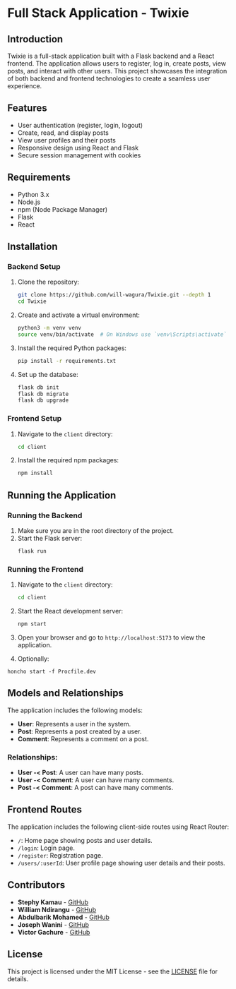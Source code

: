 # Full Stack Application - Twixie

## Introduction

Twixie is a full-stack application built with a Flask backend and a React frontend. The application allows users to register, log in, create posts, view posts, and interact with other users. This project showcases the integration of both backend and frontend technologies to create a seamless user experience.

## Features

- User authentication (register, login, logout)
- Create, read, and display posts
- View user profiles and their posts
- Responsive design using React and Flask
- Secure session management with cookies

## Requirements

- Python 3.x
- Node.js
- npm (Node Package Manager)
- Flask
- React

## Installation

### Backend Setup

1. Clone the repository:

   ```bash
   git clone https://github.com/will-wagura/Twixie.git --depth 1
   cd Twixie
   ```

2. Create and activate a virtual environment:

   ```bash
   python3 -m venv venv
   source venv/bin/activate  # On Windows use `venv\Scripts\activate`
   ```

3. Install the required Python packages:

   ```bash
   pip install -r requirements.txt
   ```

4. Set up the database:
   ```bash
   flask db init
   flask db migrate
   flask db upgrade
   ```

### Frontend Setup

1. Navigate to the `client` directory:

   ```bash
   cd client
   ```

2. Install the required npm packages:
   ```bash
   npm install
   ```

## Running the Application

### Running the Backend

1. Make sure you are in the root directory of the project.
2. Start the Flask server:
   ```bash
   flask run
   ```

### Running the Frontend

1. Navigate to the `client` directory:

   ```bash
   cd client
   ```

2. Start the React development server:

   ```bash
   npm start
   ```

3. Open your browser and go to `http://localhost:5173` to view the application.

4. Optionally:

```
honcho start -f Procfile.dev
```

## Models and Relationships

The application includes the following models:

- **User**: Represents a user in the system.
- **Post**: Represents a post created by a user.
- **Comment**: Represents a comment on a post.

### Relationships:

- **User -< Post**: A user can have many posts.
- **User -< Comment**: A user can have many comments.
- **Post -< Comment**: A post can have many comments.

## Frontend Routes

The application includes the following client-side routes using React Router:

- `/`: Home page showing posts and user details.
- `/login`: Login page.
- `/register`: Registration page.
- `/users/:userId`: User profile page showing user details and their posts.

## Contributors

- **Stephy Kamau** - [GitHub](https://github.com/KWSTEPHY)
- **William Ndirangu** - [GitHub](https://github.com/will-wagura)
- **Abdulbarik Mohamed** - [GitHub](https://github.com/Abdulbariky)
- **Joseph Wanini** - [GitHub](https://github.com/wathika-eng)
- **Victor Gachure** - [GitHub](https://github.com/Gachure)

## License

This project is licensed under the MIT License - see the [LICENSE](LICENSE) file for details.
